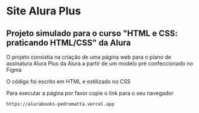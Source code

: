 <h1> Site Alura Plus </h1>
<h2> Projeto simulado para o curso "HTML e CSS: praticando HTML/CSS" da Alura </h2>
<p> O projeto consistia na criação de uma página web para o plano de assinatura Alura Plus da Alura a partir de um modelo pré confeccionado no Figma</p>
<p> O código foi escrito em HTML e estilizado no CSS </p>
<p> Para executar a página por favor copie o link para o seu navegador </p>

```
https://alurabooks-pedromatta.vercel.app
```
